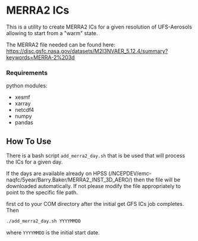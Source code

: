 # MERRA2 ICs

This is a utility to create MERRA2 ICs for a given resolution of UFS-Aerosols allowing to start from a "warm" state.

The MERRA2 file needed can be found here: https://disc.gsfc.nasa.gov/datasets/M2I3NVAER_5.12.4/summary?keywords=MERRA-2%203d

### Requirements

python modules:
- xesmf
- xarray
- netcdf4 
- numpy
- pandas 

## How To Use

There is a bash script `add_merra2_day.sh` that is be used that will process the ICs for a given day.  

If the days are available already on HPSS (/NCEPDEV/emc-naqfc/5year/Barry.Baker/MERRA2_INST_3D_AERO/) then the file will be downloaded automatically.  If not 
please modify the file appropriately to point to the specific file path.

first cd to your COM directory after the initial get GFS ICs job completes. Then

```bash 
./add_merra2_day.sh YYYYMMDD
```

where `YYYYMMDD` is the initial start date.  

